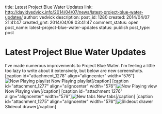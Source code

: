 title: Latest Project Blue Water Updates
link: http://davidvedvick.info/2014/04/07/news/latest-project-blue-water-updates/
author: vedvick
description: 
post_id: 1280
created: 2014/04/07 21:41:47
created_gmt: 2014/04/08 03:41:47
comment_status: open
post_name: latest-project-blue-water-updates
status: publish
post_type: post

# Latest Project Blue Water Updates

I've made numerous improvements to Project Blue Water. I'm feeling a little too lazy to write about it extensively, but below are new screenshots. [caption id="attachment_1278" align="aligncenter" width="576"]![Now Playing playlist](http://davidvedvick.info/wp-content/uploads/2014/04/Screenshot_2014-04-06-11-03-04-576x1024.png) Now Playing playlist[/caption] [caption id="attachment_1277" align="aligncenter" width="576"]![Now Playing view](http://davidvedvick.info/wp-content/uploads/2014/04/Screenshot_2014-04-06-11-02-57-576x1024.png) Now Playing view[/caption] [caption id="attachment_1276" align="aligncenter" width="576"]![New tabs](http://davidvedvick.info/wp-content/uploads/2014/04/Screenshot_2014-04-06-11-02-45-576x1024.png) New tabs[/caption] [caption id="attachment_1275" align="aligncenter" width="576"]![Slideout drawer](http://davidvedvick.info/wp-content/uploads/2014/04/Screenshot_2014-04-06-11-02-36-576x1024.png) Slideout drawer[/caption]